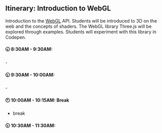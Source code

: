 ## Itinerary: Introduction to WebGL

Introduction to the [WebGL][1] API. Students will be introduced to 3D on the web and the concepts of shaders. The WebGL library Three.js will be explored through examples. Students will experiment with this library in Codepen. 


#### :clock830: 8:30AM - 9:30AM:

\- 

#### :clock930: 9:30AM - 10:00AM:

\- 

#### :clock10: 10:00AM - 10:15AM: Break

- break

#### :clock1030: 10:30AM - 11:30AM:

[1]:	https://www.khronos.org/webgl/